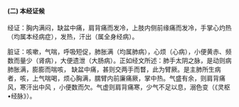 #### (二)  本经证候

经证：胸内满闷，缺盆中痛，肩背痛而发冷，上肢内侧前缘痛而发冷，手掌心灼热（均属本经病症），发热，汗出（属全身经病）。

脏证：咳嗽，气喘，呼吸短促，肺胀满（均属肺病），心烦（心病），小便黄赤、频数而量少（肾病），大便遗泄（大肠病）。正如经文所述：肺手太阴之脉，是动则病肺胀满，膨膨而喘咳， 缺盆中痛，甚则交两手而瞀，此为臂厥。是主肺所生病者，咳，上气喘喝，烦心胸满，臑臂内前廉痛厥，掌中热。气盛有余，则肩背痛风，寒汗出中风 ，小便数而欠。气虚则肩背痛寒，少气不足以息，溺色变（《灵枢•经脉》）。

